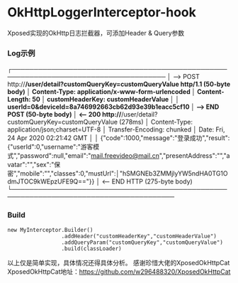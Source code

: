 # OkHttpLoggerInterceptor-hook
Xposed实现的OkHttp日志拦截器，可添加Header &amp; Query参数

###  Log示例


 ┌─────────────────────────────────────────────────────────────────────────────────────
 │ --> POST http://******/user/detail?customQueryKey=customQueryValue http/1.1 (50-byte body)
 │ Content-Type: application/x-www-form-urlencoded
 │ Content-Length: 50
 │ customHeaderKey: customHeaderValue
 │ 
 │ userId=0&deviceId=8a746992663cb62d93e39b1eacc5cf10
 │ --> END POST (50-byte body)
 │ <-- 200  http://******/user/detail?customQueryKey=customQueryValue (278ms)
 │ Content-Type: application/json;charset=UTF-8
 │ Transfer-Encoding: chunked
 │ Date: Fri, 24 Apr 2020 02:21:42 GMT
 │ 
 │ {"code":1000,"message":"登录成功","result":{"userId":0,"username":"游客模式","password":null,"email":"mail.freevideo@mail.cn","presentAddress":"","avatar":"","sex":"保密","mobile":"","classes":0,"mustUrl":│"hSMGNEb3ZMMjlyYW5ndHA0TG1OdmJTOC9kWEpzUFE9Q=="}}
 │ <-- END HTTP (275-byte body)
 └───────────────────────────────────────────────────────────────────────────────────────

###  Build
```
new MyInterceptor.Builder()
                 .addHeader("customHeaderKey","customHeaderValue")
                 .addQueryParam("customQueryKey","customQueryValue")
                 .build(classLoader)
```


以上仅是简单实现，具体情况还得具体分析。
感谢珍惜大佬的XposedOkHttpCat
XposedOkHttpCat地址：https://github.com/w296488320/XposedOkHttpCat
